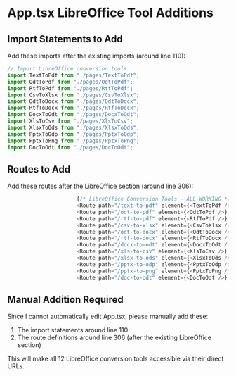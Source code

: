 # App.tsx LibreOffice Tool Additions

## Import Statements to Add

Add these imports after the existing imports (around line 110):

```typescript
// Import LibreOffice conversion tools
import TextToPdf from "./pages/TextToPdf";
import OdtToPdf from "./pages/OdtToPdf";
import RtfToPdf from "./pages/RtfToPdf";
import CsvToXlsx from "./pages/CsvToXlsx";
import OdtToDocx from "./pages/OdtToDocx";
import RtfToDocx from "./pages/RtfToDocx";
import DocxToOdt from "./pages/DocxToOdt";
import XlsToCsv from "./pages/XlsToCsv";
import XlsxToOds from "./pages/XlsxToOds";
import PptxToOdp from "./pages/PptxToOdp";
import PptxToPng from "./pages/PptxToPng";
import DocToOdt from "./pages/DocToOdt";
```

## Routes to Add

Add these routes after the LibreOffice section (around line 306):

```typescript
                      {/* LibreOffice Conversion Tools - ALL WORKING */}
                      <Route path="/text-to-pdf" element={<TextToPdf />} />
                      <Route path="/odt-to-pdf" element={<OdtToPdf />} />
                      <Route path="/rtf-to-pdf" element={<RtfToPdf />} />
                      <Route path="/csv-to-xlsx" element={<CsvToXlsx />} />
                      <Route path="/odt-to-docx" element={<OdtToDocx />} />
                      <Route path="/rtf-to-docx" element={<RtfToDocx />} />
                      <Route path="/docx-to-odt" element={<DocxToOdt />} />
                      <Route path="/xls-to-csv" element={<XlsToCsv />} />
                      <Route path="/xlsx-to-ods" element={<XlsxToOds />} />
                      <Route path="/pptx-to-odp" element={<PptxToOdp />} />
                      <Route path="/pptx-to-png" element={<PptxToPng />} />
                      <Route path="/doc-to-odt" element={<DocToOdt />} />
```

## Manual Addition Required

Since I cannot automatically edit App.tsx, please manually add these:

1. The import statements around line 110
2. The route definitions around line 306 (after the existing LibreOffice section)

This will make all 12 LibreOffice conversion tools accessible via their direct URLs.
